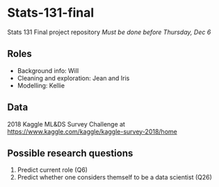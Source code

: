 # Stats-131-final
Stats 131 Final project repository
*Must be done before Thursday, Dec 6*

## Roles
- Background info: Will
- Cleaning and exploration: Jean and Iris
- Modelling: Kellie

## Data
2018 Kaggle ML&DS Survey Challenge at https://www.kaggle.com/kaggle/kaggle-survey-2018/home

## Possible research questions
1. Predict current role (Q6)
2. Predict whether one considers themself to be a data scientist (Q26)